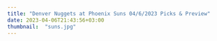 ```yaml
---
title: "Denver Nuggets at Phoenix Suns 04/6/2023 Picks & Preview"
date: 2023-04-06T21:43:56+03:00
thumbnail:  "suns.jpg"
---
```


